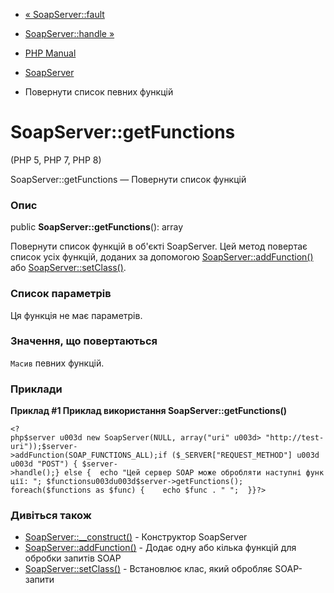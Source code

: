 - [« SoapServer::fault](soapserver.fault.md)
- [SoapServer::handle »](soapserver.handle.md)

- [PHP Manual](index.md)
- [SoapServer](class.soapserver.md)
- Повернути список певних функцій

# SoapServer::getFunctions

(PHP 5, PHP 7, PHP 8)

SoapServer::getFunctions — Повернути список функцій

### Опис

public **SoapServer::getFunctions**(): array

Повернути список функцій в об'єкті SoapServer. Цей метод
повертає список усіх функцій, доданих за допомогою
[SoapServer::addFunction()](soapserver.addfunction.md) або
[SoapServer::setClass()](soapserver.setclass.md).

### Список параметрів

Ця функція не має параметрів.

### Значення, що повертаються

`Масив` певних функцій.

### Приклади

**Приклад #1 Приклад використання **SoapServer::getFunctions()****

` <?php$server u003d new SoapServer(NULL, array("uri" u003d> "http://test-uri"));$server->addFunction(SOAP_FUNCTIONS_ALL);if ($_SERVER["REQUEST_METHOD"] u003d u003d "POST") { $server->handle();} else {  echo "Цей сервер SOAP може обробляти наступні функції: "; $functionsu003du003d$server->getFunctions(); foreach($functions as $func) {    echo $func . "
";  }}?> `

### Дивіться також

- [SoapServer::\_\_construct()](soapserver.construct.md) -
Конструктор SoapServer
- [SoapServer::addFunction()](soapserver.addfunction.md) - Додає
одну або кілька функцій для обробки запитів SOAP
- [SoapServer::setClass()](soapserver.setclass.md) - Встановлює
клас, який обробляє SOAP-запити
